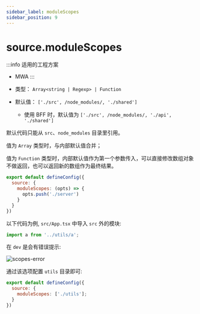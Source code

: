 ```yaml
---
sidebar_label: moduleScopes
sidebar_position: 9
---
```


# source.moduleScopes

:::info 适用的工程方案
* MWA
:::

* 类型： `Array<string | Regexp> | Function`
* 默认值： `['./src', /node_modules/, './shared']`
  - 使用 BFF 时，默认值为 `['./src', /node_modules/, './api', './shared']`


默认代码只能从 `src`、`node_modules` 目录里引用。

值为 `Array` 类型时，与内部默认值合并；

值为 `Function` 类型时，内部默认值作为第一个参数传入，可以直接修改数组对象不做返回，也可以返回新的数组作为最终结果。

```js title="modern.config.js"
export default defineConfig({
  source: {
    moduleScopes: (opts) => {
      opts.push('./server')
    }
  }
})
```

以下代码为例, `src/App.tsx` 中导入 `src` 外的模块:

```js title="src/App.tsx"
import a from '../utils/a';
```

在 `dev` 是会有错误提示:

![scopes-error](https://lf3-static.bytednsdoc.com/obj/eden-cn/aphqeh7uhohpquloj/modern-js/docs/module-scopes-error.png)

通过该选项配置 `utils` 目录即可:

```js title="modern.config.js"
export default defineConfig({
  source: {
    moduleScopes: ['./utils'];
  }
})
```

